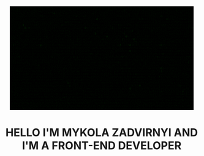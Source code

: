 <div id="header" align="center">
  <img src="./giphy.gif" width="480" height="270" />
  <h1>HELLO I'M MYKOLA ZADVIRNYI AND I'M A FRONT-END DEVELOPER</h1>
</div>
